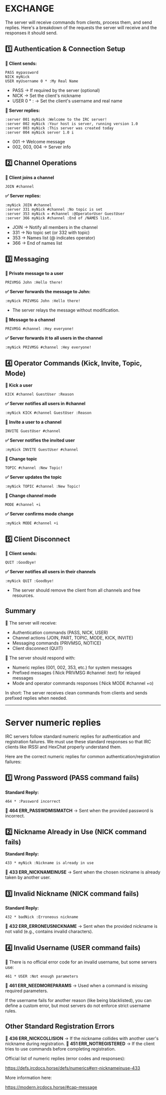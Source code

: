 # EXCHANGE

The server will receive commands from clients, process them, and send replies. Here's a breakdown of the requests the server will receive and the responses it should send.

## 1️⃣ Authentication & Connection Setup

**🔹 Client sends:**

```
PASS mypassword
NICK myNick
USER myUsername 0 * :My Real Name
```

- PASS <password> → If required by the server (optional)
- NICK <nickname> → Set the client's nickname
- USER <username> 0 * :<realname> → Set the client's username and real name

**🔹 Server replies:**

```
:server 001 myNick :Welcome to the IRC server!
:server 002 myNick :Your host is server, running version 1.0
:server 003 myNick :This server was created today
:server 004 myNick server 1.0 i
```

- 001 → Welcome message
- 002, 003, 004 → Server info

## 2️⃣ Channel Operations

**🔹 Client joins a channel**

```JOIN #channel```

**✅ Server replies:**

```
:myNick JOIN #channel
:server 331 myNick #channel :No topic is set
:server 353 myNick = #channel :@OperatorUser GuestUser
:server 366 myNick #channel :End of /NAMES list.
```

- JOIN → Notify all members in the channel
- 331 → No topic set (or 332 with topic)
- 353 → Names list (@ indicates operator)
- 366 → End of names list

## 3️⃣ Messaging

**🔹 Private message to a user**

```PRIVMSG John :Hello there!```

**✅ Server forwards the message to John:**

```:myNick PRIVMSG John :Hello there!```

- The server relays the message without modification.

**🔹 Message to a channel**

```PRIVMSG #channel :Hey everyone!```

**✅ Server forwards it to all users in the channel**

```:myNick PRIVMSG #channel :Hey everyone!```

## 4️⃣ Operator Commands (Kick, Invite, Topic, Mode)

**🔹 Kick a user**

```KICK #channel GuestUser :Reason```

**✅ Server notifies all users in #channel**

```:myNick KICK #channel GuestUser :Reason```

**🔹 Invite a user to a channel**

```INVITE GuestUser #channel```

**✅ Server notifies the invited user**

```:myNick INVITE GuestUser #channel```

**🔹 Change topic**

```TOPIC #channel :New Topic!```

**✅ Server updates the topic**

```:myNick TOPIC #channel :New Topic!```

**🔹 Change channel mode**

```MODE #channel +i```

**✅ Server confirms mode change**

```:myNick MODE #channel +i```

## 5️⃣ Client Disconnect

**🔹 Client sends:**

```QUIT :Goodbye!```

**✅ Server notifies all users in their channels**

```:myNick QUIT :Goodbye!```

- The server should remove the client from all channels and free resources.

## Summary

📌 The server will receive:

- Authentication commands (PASS, NICK, USER)
- Channel actions (JOIN, PART, TOPIC, MODE, KICK, INVITE)
- Messaging commands (PRIVMSG, NOTICE)
- Client disconnect (QUIT)

📌 The server should respond with:

- Numeric replies (001, 002, 353, etc.) for system messages
- Prefixed messages (:Nick PRIVMSG #channel :text) for relayed messages
- Mode and operator commands responses (:Nick MODE #channel +o)

In short: The server receives clean commands from clients and sends prefixed replies when needed.

----

# Server numeric replies

IRC servers follow standard numeric replies for authentication and registration failures. We must use these standard responses so that IRC clients like IRSSI and HexChat properly understand them.

Here are the correct numeric replies for common authentication/registration failures:

## 1️⃣ Wrong Password (PASS command fails)

**Standard Reply:**

```464 * :Password incorrect```

🔹 **464 ERR_PASSWDMISMATCH** → Sent when the provided password is incorrect.

## 2️⃣ Nickname Already in Use (NICK command fails)

**Standard Reply:**

```433 * myNick :Nickname is already in use```

🔹 **433 ERR_NICKNAMEINUSE** → Sent when the chosen nickname is already taken by another user.

## 3️⃣ Invalid Nickname (NICK command fails)

**Standard Reply:**

```432 * badNick :Erroneous nickname```

🔹 **432 ERR_ERRONEUSNICKNAME** → Sent when the provided nickname is not valid (e.g., contains invalid characters).

## 4️⃣ Invalid Username (USER command fails)

🔹 There is no official error code for an invalid username, but some servers use:

```461 * USER :Not enough parameters```

🔹 **461 ERR_NEEDMOREPARAMS** → Used when a command is missing required parameters.

If the username fails for another reason (like being blacklisted), you can define a custom error, but most servers do not enforce strict username rules.

## Other Standard Registration Errors

🔹 **436 ERR_NICKCOLLISION** → If the nickname collides with another user's nickname during registration.
🔹 **451 ERR_NOTREGISTERED** → If the client tries to use commands before completing registration.


Official list of numeric replies (error codes and responses):

https://defs.ircdocs.horse/defs/numerics#err-nicknameinuse-433

More information here: 

https://modern.ircdocs.horse/#cap-message

